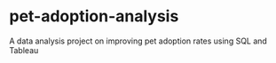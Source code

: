 # pet-adoption-analysis
A data analysis project on improving pet adoption rates using SQL and Tableau
